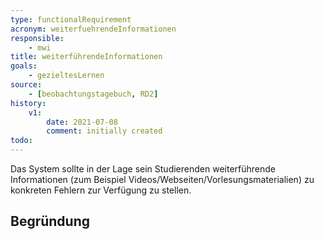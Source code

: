 ```yaml
---
type: functionalRequirement
acronym: weiterfuehrendeInformationen
responsible:
    - mwi
title: weiterführendeInformationen
goals:
    - gezieltesLernen
source:
    - [beobachtungstagebuch, RD2]
history:
    v1:
        date: 2021-07-08
        comment: initially created
todo:
---
```


Das System sollte in der Lage sein Studierenden weiterführende Informationen (zum Beispiel Videos/Webseiten/Vorlesungsmaterialien) zu konkreten Fehlern zur Verfügung zu stellen.

## Begründung